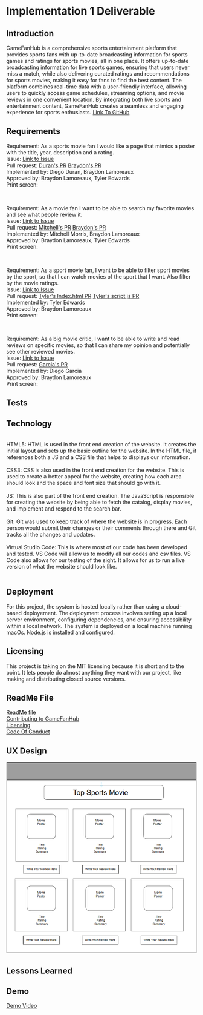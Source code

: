 # Implementation 1 Deliverable

## Introduction
GameFanHub is a comprehensive sports entertainment platform that provides sports fans with up-to-date broadcasting information for sports games and ratings for sports movies, all in one place. It offers up-to-date broadcasting information for live sports games, ensuring that users never miss a match, while also delivering curated ratings and recommendations for sports movies, making it easy for fans to find the best content. The platform combines real-time data with a user-friendly interface, allowing users to quickly access game schedules, streaming options, and movie reviews in one convenient location. By integrating both live sports and entertainment content, GameFanHub creates a seamless and engaging experience for sports enthusiasts. [Link To GitHub](https://github.com/Braydew-NAU/SportsWebsite)

## Requirements 
Requirement: As a sports movie fan I would like a page that mimics a poster with the title, year, description and a rating.
<br>
Issue: [Link to Issue](https://github.com/Braydew-NAU/SportsWebsite/issues/24)
<br>
Pull request: [Duran's PR](https://github.com/Braydew-NAU/SportsWebsite/pull/57) [Braydon's PR](https://github.com/Braydew-NAU/SportsWebsite/pull/16)
<br>
Implemented by: Diego Duran, Braydon Lamoreaux
<br>
Approved by: Braydon Lamoreaux, Tyler Edwards
<br>
Print screen: 

<br>
  
Requirement: As a movie fan I want to be able to search my favorite movies and see what people review it.
<br>
Issue: [Link to Issue](https://github.com/Braydew-NAU/SportsWebsite/issues/43)
<br>
Pull request: [Mitchell's PR](https://github.com/Braydew-NAU/SportsWebsite/pull/44) [Braydon's PR](https://github.com/Braydew-NAU/SportsWebsite/pull/16)
<br>
Implemented by: Mitchell Morris, Braydon Lamoreaux
<br>
Approved by: Braydon Lamoreaux, Tyler Edwards
<br>
Print screen: 

<br>

Requirement: As a sport movie fan, I want to be able to filter sport movies by the sport, so that I can watch movies of the sport that I want. Also filter by the movie ratings.
<br>
Issue: [Link to Issue](https://github.com/Braydew-NAU/SportsWebsite/issues/25)
<br>
Pull request: [Tyler's Index.html PR](https://github.com/Braydew-NAU/SportsWebsite/pull/58) [Tyler's script.js PR](https://github.com/Braydew-NAU/SportsWebsite/pull/59)
<br>
Implemented by: Tyler Edwards
<br>
Approved by: Braydon Lamoreaux
<br>
Print screen: 

<br>

Requirement: As a big movie critic, I want to be able to write and read reviews on specific movies, so that I can share my opinion and potentially see other reviewed movies.
<br>
Issue: [Link to Issue](https://github.com/Braydew-NAU/SportsWebsite/issues/28)
<br>
Pull request: [Garcia's PR](https://github.com/Braydew-NAU/SportsWebsite/pull/52)
<br>
Implemented by: Diego Garcia
<br>
Approved by: Braydon Lamoreaux
<br>
Print screen: 


## Tests

## Technology
<br>
HTML5: HTML is used in the front end creation of the website. It creates the initial layout and sets up the basic outline for the website. In the HTML file, it references both a JS and a CSS file that helps to displays our information. 
<br>
<br>
CSS3: CSS is also used in the front end creation for the website. This is used to create a better appeal for the website, creating how each area should look and the space and font size that should go with it. 
<br>
<br>
JS: This is also part of the front end creation. The JavaScript is responsible for creating the website by being able to fetch the catalog, display movies, and implement and respond to the search bar. 
<br>
<br>
Git: Git was used to keep track of where the website is in progress. Each person would submit their changes or their comments through there and Git tracks all the changes and updates. 
<br>
<br>
Virtual Studio Code: This is where most of our code has been developed and tested. VS Code will allow us to modify all our codes and csv files. VS Code also allows for our testing of the sight. It allows for us to run a live version of what the website should look like. 
<br>
<br>

## Deployment
For this project, the system is hosted locally rather than using a cloud-based deployement. The deployment process involves setting up a local server environment, configuring dependencies, and ensuring accessibility within a local network. The system is deployed on a local machine running macOs. Node.js is installed and configured. 

## Licensing
This project is taking on the MIT licensing because it is short and to the point. It lets people do almost anything they want with our project, like making and distributing closed source versions.

## ReadMe File
[ReadMe file](https://github.com/Braydew-NAU/SportsWebsite/blob/main/README.md)
<br>
[Contributing to GameFanHub](https://github.com/Braydew-NAU/SportsWebsite/blob/main/CONTRIBUTING.md)
<br>
[Licensing](https://github.com/Braydew-NAU/SportsWebsite/blob/main/LICENSE)
<br>
[Code Of Conduct](https://github.com/Braydew-NAU/SportsWebsite/blob/main/CODE_OF_CONDUCT.md)

## UX Design
![UX_Design Screenshot](https://github.com/Braydew-NAU/SportsWebsite/blob/main/UX_Design.png)

## Lessons Learned

## Demo
[Demo Video](https://nau.zoom.us/rec/play/kkNdEMycARzdLCW-jrGxOyVwEm3wUqWxR-vxh9kYRX9goYy3e7v5eScSnYWzQCHm2o06bVLohOL1qFLV.IZ-8w6tDTZeV70Q4?autoplay=true&startTime=1742773536000) 



